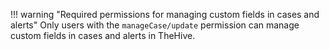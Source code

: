 !!! warning "Required permissions for managing custom fields in cases and alerts"
    Only users with the `manageCase/update` permission can manage custom fields in cases and alerts in TheHive.